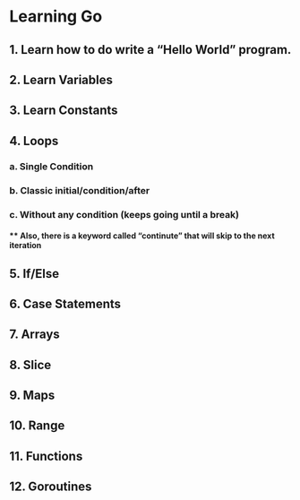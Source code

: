 # Learning Go

## 1. Learn how to do write a “Hello World” program.

## 2. Learn Variables

## 3. Learn Constants

## 4. Loops

### a. Single Condition

### b. Classic initial/condition/after

### c. Without any condition (keeps going until a break)

#### ** Also, there is a keyword called “continute” that will skip to the next iteration

## 5. If/Else

## 6. Case Statements

## 7. Arrays

## 8. Slice

## 9. Maps

## 10. Range

## 11. Functions

## 12. Goroutines